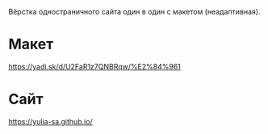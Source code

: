 Вёрстка одностраничного сайта один в один с макетом (неадаптивная).

# Макет
https://yadi.sk/d/U2FaR1z7QNBRqw/%E2%84%961

# Сайт
https://yulia-sa.github.io/
